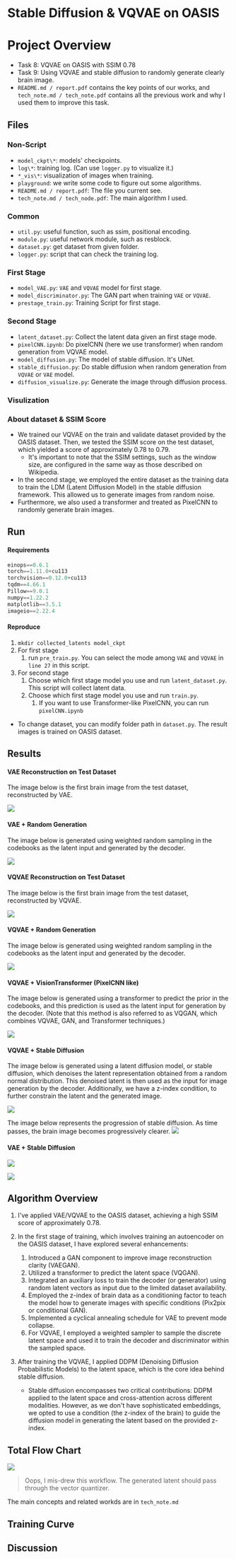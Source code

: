 Stable Diffusion & VQVAE on OASIS 
===

# Project Overview

* Task 8: VQVAE on OASIS with SSIM 0.78
* Task 9: Using VQVAE and stable diffusion to randomly generate clearly brain image.
*  `README.md / report.pdf` contains the key points of our works, and `tech_note.md / tech_note.pdf` contains all the previous work and why I used them to improve this task.

## Files

### Non-Script
* `model_ckpt\*`: models' checkpoints.
* `log\*`: training log. (Can use `logger.py` to visualize it.)
* `*_vis\*`: visualization of images when training.
* `playground`: we write some code to figure out some algorithms.
* `README.md / report.pdf`: The file you current see.
* `tech_note.md / tech_node.pdf`: The main algorithm I used.

### Common
* `util.py`: useful function, such as ssim, positional encoding.
* `module.py`: useful network module, such as resblock.
* `dataset.py`: get dataset from given folder.
* `logger.py`: script that can check the training log.

### First Stage
* `model_VAE.py`: `VAE` and `VQVAE` model for first stage.
* `model_discriminator.py`: The GAN part when training `VAE` or `VQVAE`.
* `prestage_train.py`: Training Script for first stage.

### Second Stage
* `latent_dataset.py`: Collect the latent data given an first stage mode.
* `pixelCNN.ipynb`: Do pixelCNN (here we use transformer) when random generation from VQVAE model.
* `model_diffusion.py`: The model of stable diffusion. It's UNet.
* `stable_diffusion.py`: Do stable diffusion when random generation from `VQVAE` or `VAE` model.
* `diffusion_visualize.py`: Generate the image through diffusion process.

### Visulization


### About dataset & SSIM Score
* We trained our VQVAE on the train and validate dataset provided by the OASIS dataset. Then, we tested the SSIM score on the test dataset, which yielded a score of approximately 0.78 to 0.79.
  * It's important to note that the SSIM settings, such as the window size, are configured in the same way as those described on Wikipedia.
* In the second stage, we employed the entire dataset as the training data to train the LDM (Latent Diffusion Model) in the stable diffusion framework. This allowed us to generate images from random noise.
* Furthermore, we also used a transformer and treated as PixelCNN to randomly generate brain images.

## Run

#### Requirements

```python
einops==0.6.1
torch==1.11.0+cu113
torchvision==0.12.0+cu113
tqdm==4.66.1
Pillow==9.0.1
numpy==1.22.2
matplotlib==3.5.1
imageio==2.22.4
```

#### Reproduce

1. `mkdir collected_latents model_ckpt`
2. For first stage
   1. run `pre_train.py`. You can select the mode among `VAE` and `VQVAE` in `line 27` in this script.
3. For second stage
   1. Choose which first stage model you use and run `latent_dataset.py`. This script will collect latent data.
   2. Choose which first stage model you use and run `train.py`. 
      1. If you want to use Transformer-like PixelCNN, you can run `pixelCNN.ipynb`
* To change dataset, you can modify folder path in `dataset.py`. The result images is trained on OASIS dataset.

## Results

#### VAE Reconstruction on Test Dataset

The image below is the first brain image from the test dataset, reconstructed by VAE.

![](visualize/VQVAE_vis/epoch_31/recon_441.png)

#### VAE + Random Generation

The image below is generated using weighted random sampling in the codebooks as the latent input and generated by the decoder.

![](visualize/VAE_vis/epoch_31/gen_large_0.png)

#### VQVAE Reconstruction on Test Dataset

The image below is the first brain image from the test dataset, reconstructed by VQVAE.

![](visualize/VQVAE_vis/epoch_45/recon_441.png)

#### VQVAE + Random Generation

The image below is generated using weighted random sampling in the codebooks as the latent input and generated by the decoder.

![](visualize/VQVAE_vis/epoch_45/gen_large_0.png)

#### VQVAE + VisionTransformer (PixelCNN like)

The image below is generated using a transformer to predict the prior in the codebooks, and this prediction is used as the latent input for generation by the decoder.  (Note that this method is also referred to as VQGAN, which combines VQVAE, GAN, and Transformer techniques.)

![](visualize/Transformer_vis/0.png )

#### VQVAE + Stable Diffusion

The image below is generated using a latent diffusion model, or stable diffusion, which denoises the latent representation obtained from a random normal distribution. This denoised latent is then used as the input for image generation by the decoder. Additionally, we have a z-index condition, to further constrain the latent and the generated image.

![](visualize/stable_diffusion_VQVAE_vis/epoch_120/0.png)

The image below represents the progression of stable diffusion. As time passes, the brain image becomes progressively clearer.
![](visualize/ldm_VQVAE_vis/ldm_0.gif)


#### VAE + Stable Diffusion

![](visualize/stable_diffusion_VAE_vis/epoch_300/0.png)

![](visualize/ldm_VAE_vis/ldm_0.gif)


## Algorithm Overview

1. I've applied VAE/VQVAE to the OASIS dataset, achieving a high SSIM score of approximately 0.78.

2. In the first stage of training, which involves training an autoencoder on the OASIS dataset, I have explored several enhancements:
   1. Introduced a GAN component to improve image reconstruction clarity (VAEGAN).
   2. Utilized a transformer to predict the latent space (VQGAN).
   3. Integrated an auxiliary loss to train the decoder (or generator) using random latent vectors as input due to the limited dataset availability.
   4. Employed the z-index of brain data as a conditioning factor to teach the model how to generate images with specific conditions (Pix2pix or conditional GAN).
   5. Implemented a cyclical annealing schedule for VAE to prevent mode collapse.
   6. For VQVAE, I employed a weighted sampler to sample the discrete latent space and used it to train the decoder and discriminator within the sampled space.

3. After training the VQVAE, I applied DDPM (Denoising Diffusion Probabilistic Models) to the latent space, which is the core idea behind stable diffusion.
   * Stable diffusion encompasses two critical contributions: DDPM applied to the latent space and cross-attention across different modalities. However, as we don't have sophisticated embeddings, we opted to use a condition (the z-index of the brain) to guide the diffusion model in generating the latent based on the provided z-index.

## Total Flow Chart

![](report_imgs/workflow.png)
> Oops, I mis-drew this workflow. The generated latent should pass through the vector quantizer.

The main concepts and related workds are in `tech_note.md`

## Training Curve

## Discussion